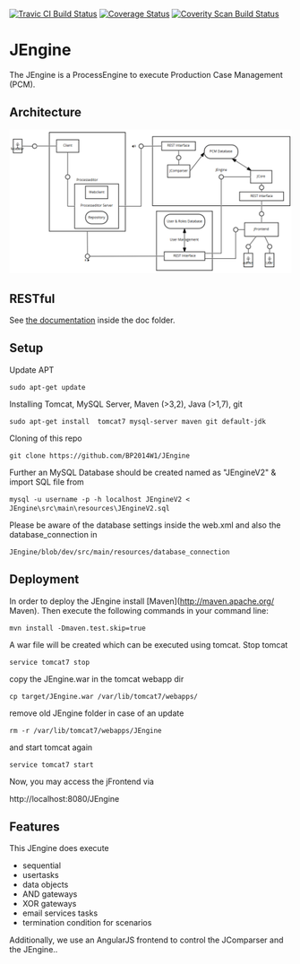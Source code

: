 [![Travic CI Build Status](https://travis-ci.org/BP2014W1/JEngine.svg?branch=dev)](https://travis-ci.org/BP2014W1/JEngine)
[![Coverage Status](https://coveralls.io/repos/BP2014W1/JEngine/badge.svg?branch=dev)](https://coveralls.io/r/BP2014W1/JEngine?branch=dev)
<a href="https://scan.coverity.com/projects/4326">
  <img alt="Coverity Scan Build Status"
       src="https://scan.coverity.com/projects/4326/badge.svg"/>
</a>

# JEngine

The JEngine is a ProcessEngine to execute Production Case Management (PCM).

## Architecture

![alt Architecture](https://github.com/BP2014W1/JEngine/blob/dev/docu/img/fmc-architecture-v2_2.png)

## RESTful

See [the documentation](https://github.com/BP2014W1/JEngine/tree/dev/docu/REST) inside the doc folder.

## Setup

Update APT 

    sudo apt-get update

Installing Tomcat, MySQL Server, Maven (>3,2), Java (>1,7), git

    sudo apt-get install  tomcat7 mysql-server maven git default-jdk 

Cloning of this repo

    git clone https://github.com/BP2014W1/JEngine

Further an MySQL Database should be created named as "JEngineV2" & import SQL file from 

    mysql -u username -p -h localhost JEngineV2 < JEngine\src\main\resources\JEngineV2.sql

Please be aware of the database settings inside the web.xml and also the database_connection in

    JEngine/blob/dev/src/main/resources/database_connection


## Deployment

In order to deploy the JEngine install [Maven](http://maven.apache.org/ Maven).
Then execute the following commands in your command line:

    mvn install -Dmaven.test.skip=true

A war file will be created which can be executed using tomcat. Stop tomcat

    service tomcat7 stop

copy the JEngine.war in the tomcat webapp dir

    cp target/JEngine.war /var/lib/tomcat7/webapps/

remove old JEngine folder in case of an update

    rm -r /var/lib/tomcat7/webapps/JEngine

and start tomcat again

    service tomcat7 start

Now, you may access the jFrontend via

   http://localhost:8080/JEngine


## Features

This JEngine does execute
* sequential
* usertasks
* data objects
* AND gateways
* XOR gateways
* email services tasks
* termination condition for scenarios

Additionally, we use an AngularJS frontend to control the JComparser and the JEngine..
